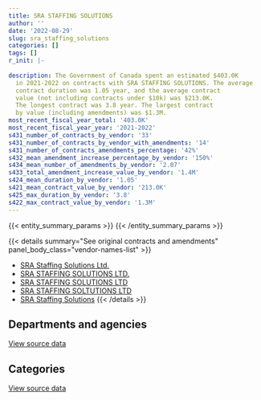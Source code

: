 ```yaml
---
title: SRA STAFFING SOLUTIONS
author: ''
date: '2022-08-29'
slug: sra_staffing_solutions
categories: []
tags: []
r_init: |-
  
description: The Government of Canada spent an estimated $403.0K
  in 2021-2022 on contracts with SRA STAFFING SOLUTIONS. The average
  contract duration was 1.05 year, and the average contract
  value (not including contracts under $10k) was $213.0K.
  The longest contract was 3.8 year. The largest contract
  by value (including amendments) was $1.3M.
most_recent_fiscal_year_total: '403.0K'
most_recent_fiscal_year_year: '2021-2022'
s431_number_of_contracts_by_vendor: '33'
s431_number_of_contracts_by_vendor_with_amendments: '14'
s431_number_of_contracts_amendments_percentage: '42%'
s432_mean_amendment_increase_percentage_by_vendor: '150%'
s434_mean_number_of_amendments_by_vendor: '2.07'
s433_total_amendment_increase_value_by_vendor: '1.4M'
s424_mean_duration_by_vendor: '1.05'
s421_mean_contract_value_by_vendor: '213.0K'
s425_max_duration_by_vendor: '3.8'
s422_max_contract_value_by_vendor: '1.3M'
---
```


<script src="/rmarkdown-libs/htmlwidgets/htmlwidgets.js"></script>
<link href="/rmarkdown-libs/datatables-css/datatables-crosstalk.css" rel="stylesheet" />
<script src="/rmarkdown-libs/datatables-binding/datatables.js"></script>
<script src="/rmarkdown-libs/jquery/jquery-3.6.0.min.js"></script>
<link href="/rmarkdown-libs/dt-core-bootstrap/css/dataTables.bootstrap.min.css" rel="stylesheet" />
<link href="/rmarkdown-libs/dt-core-bootstrap/css/dataTables.bootstrap.extra.css" rel="stylesheet" />
<script src="/rmarkdown-libs/dt-core-bootstrap/js/jquery.dataTables.min.js"></script>
<script src="/rmarkdown-libs/dt-core-bootstrap/js/dataTables.bootstrap.min.js"></script>
<link href="/rmarkdown-libs/crosstalk/css/crosstalk.min.css" rel="stylesheet" />
<script src="/rmarkdown-libs/crosstalk/js/crosstalk.min.js"></script>
<script src="/rmarkdown-libs/htmlwidgets/htmlwidgets.js"></script>
<link href="/rmarkdown-libs/datatables-css/datatables-crosstalk.css" rel="stylesheet" />
<script src="/rmarkdown-libs/datatables-binding/datatables.js"></script>
<script src="/rmarkdown-libs/jquery/jquery-3.6.0.min.js"></script>
<link href="/rmarkdown-libs/dt-core-bootstrap/css/dataTables.bootstrap.min.css" rel="stylesheet" />
<link href="/rmarkdown-libs/dt-core-bootstrap/css/dataTables.bootstrap.extra.css" rel="stylesheet" />
<script src="/rmarkdown-libs/dt-core-bootstrap/js/jquery.dataTables.min.js"></script>
<script src="/rmarkdown-libs/dt-core-bootstrap/js/dataTables.bootstrap.min.js"></script>
<link href="/rmarkdown-libs/crosstalk/css/crosstalk.min.css" rel="stylesheet" />
<script src="/rmarkdown-libs/crosstalk/js/crosstalk.min.js"></script>

{{< entity_summary_params >}}
{{< /entity_summary_params >}}

{{< details summary="See original contracts and amendments" panel_body_class="vendor-names-list" >}}
- [SRA Staffing Solutions Ltd.](https://search.open.canada.ca/en/ct/?sort=contract_value_f%20desc&page=1&search_text=%22SRA%20Staffing%20Solutions%20Ltd.%22)
- [SRA STAFFING SOLUTIONS LTD.](https://search.open.canada.ca/en/ct/?sort=contract_value_f%20desc&page=1&search_text=%22SRA%20STAFFING%20SOLUTIONS%20LTD.%22)
- [SRA STAFFING SOLUTIONS LTD](https://search.open.canada.ca/en/ct/?sort=contract_value_f%20desc&page=1&search_text=%22SRA%20STAFFING%20SOLUTIONS%20LTD%22)
- [SRA STAFFING SOLTUTIONS LTD](https://search.open.canada.ca/en/ct/?sort=contract_value_f%20desc&page=1&search_text=%22SRA%20STAFFING%20SOLTUTIONS%20LTD%22)
- [SRA Staffing Solutions](https://search.open.canada.ca/en/ct/?sort=contract_value_f%20desc&page=1&search_text=%22SRA%20Staffing%20Solutions%22)
{{< /details >}}

## Departments and agencies

<div id="htmlwidget-1" style="width:100%;height:auto;" class="datatables html-widget"></div>
<script type="application/json" data-for="htmlwidget-1">{"x":{"style":"bootstrap","filter":"none","vertical":false,"data":[["<a href=\"/departments/cfia-acia/\">Canadian Food Inspection Agency<\/a>","<a href=\"/departments/dfatd-maecd/\">Global Affairs Canada<\/a>","<a href=\"/departments/dfo-mpo/\">Fisheries and Oceans Canada<\/a>","<a href=\"/departments/jus/\">Department of Justice Canada<\/a>","<a href=\"/departments/nrcan-rncan/\">Natural Resources Canada<\/a>","<a href=\"/departments/nserc-crsng/\">Natural Sciences and Engineering Research Council of Canada<\/a>","<a href=\"/departments/ocol-clo/\">Office of the Commissioner of Official Languages<\/a>","<a href=\"/departments/psc-cfp/\">Public Service Commission of Canada<\/a>","<a href=\"/departments/ssc-spc/\">Shared Services Canada<\/a>"],[148622.85,310120.78,645788.73,null,242150.98,null,66159.85,null,null],[111976.12,663767.29,393243.73,17105.5,242814.41,119267.54,null,183145.93,215218.67],[null,351832.93,488902.07,40542.27,242150.98,148575.6,null,127754.72,null],[null,null,209332.5,27102.23,null,148575.6,null,17997.14,null]],"container":"<table class=\"table table-striped table-hover row-border order-column display\">\n  <thead>\n    <tr>\n      <th>Department<\/th>\n      <th>2018-2019<\/th>\n      <th>2019-2020<\/th>\n      <th>2020-2021<\/th>\n      <th>2021-2022<\/th>\n    <\/tr>\n  <\/thead>\n<\/table>","options":{"order":[[4,"desc"]],"pageLength":10,"autoWidth":true,"columnDefs":[{"targets":1,"render":"function(data, type, row, meta) {\n    return type !== 'display' ? data : DTWidget.formatCurrency(data, \"$\", 2, 3, \",\", \".\", true, null);\n  }"},{"targets":2,"render":"function(data, type, row, meta) {\n    return type !== 'display' ? data : DTWidget.formatCurrency(data, \"$\", 2, 3, \",\", \".\", true, null);\n  }"},{"targets":3,"render":"function(data, type, row, meta) {\n    return type !== 'display' ? data : DTWidget.formatCurrency(data, \"$\", 2, 3, \",\", \".\", true, null);\n  }"},{"targets":4,"render":"function(data, type, row, meta) {\n    return type !== 'display' ? data : DTWidget.formatCurrency(data, \"$\", 2, 3, \",\", \".\", true, null);\n  }"},{"width":"16%","targets":[1,2,3,4]},{"className":"dt-right","targets":[1,2,3,4]}],"orderClasses":false}},"evals":["options.columnDefs.0.render","options.columnDefs.1.render","options.columnDefs.2.render","options.columnDefs.3.render"],"jsHooks":[]}</script>
<p class="text-right">
<a href="https://github.com/GoC-Spending/contracts-data/tree/main/data/out/vendors/sra_staffing_solutions/summary_by_fiscal_year_by_department.csv" class="source-data-link btn btn-link">View source data</a>
</p>

## Categories

<div id="htmlwidget-2" style="width:100%;height:auto;" class="datatables html-widget"></div>
<script type="application/json" data-for="htmlwidget-2">{"x":{"style":"bootstrap","filter":"none","vertical":false,"data":[["<a href=\"/categories/professional_services/\">Professional services<\/a>","<a href=\"/categories/information_technology/\">Information technology<\/a>","<a href=\"/categories/industrial_products_and_services/\">Industrial products and services<\/a>"],[645788.73,767054.47,0],[393243.73,1553295.46,0],[488902.07,910856.51,null],[209332.5,193674.97,null]],"container":"<table class=\"table table-striped table-hover row-border order-column display\">\n  <thead>\n    <tr>\n      <th>Category<\/th>\n      <th>2018-2019<\/th>\n      <th>2019-2020<\/th>\n      <th>2020-2021<\/th>\n      <th>2021-2022<\/th>\n    <\/tr>\n  <\/thead>\n<\/table>","options":{"order":[[4,"desc"]],"dom":"t","pageLength":30,"autoWidth":true,"columnDefs":[{"targets":1,"render":"function(data, type, row, meta) {\n    return type !== 'display' ? data : DTWidget.formatCurrency(data, \"$\", 2, 3, \",\", \".\", true, null);\n  }"},{"targets":2,"render":"function(data, type, row, meta) {\n    return type !== 'display' ? data : DTWidget.formatCurrency(data, \"$\", 2, 3, \",\", \".\", true, null);\n  }"},{"targets":3,"render":"function(data, type, row, meta) {\n    return type !== 'display' ? data : DTWidget.formatCurrency(data, \"$\", 2, 3, \",\", \".\", true, null);\n  }"},{"targets":4,"render":"function(data, type, row, meta) {\n    return type !== 'display' ? data : DTWidget.formatCurrency(data, \"$\", 2, 3, \",\", \".\", true, null);\n  }"},{"width":"16%","targets":[1,2,3,4]},{"className":"dt-right","targets":[1,2,3,4]}],"orderClasses":false,"lengthMenu":[10,25,30,50,100]}},"evals":["options.columnDefs.0.render","options.columnDefs.1.render","options.columnDefs.2.render","options.columnDefs.3.render"],"jsHooks":[]}</script>
<p class="text-right">
<a href="https://github.com/GoC-Spending/contracts-data/tree/main/data/out/vendors/sra_staffing_solutions/summary_by_fiscal_year_by_category.csv" class="source-data-link btn btn-link">View source data</a>
</p>
